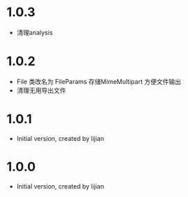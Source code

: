 # 1.0.3

- 清理analysis

# 1.0.2

- File 类改名为 FileParams 存储MimeMultipart 方便文件输出
- 清理无用导出文件

# 1.0.1

- Initial version, created by lijian

# 1.0.0

- Initial version, created by lijian
